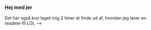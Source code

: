 ### Hej med jer

Det har også kun taget mig 2 timer at finde ud af, hvordan jeg laver en readme-fil LOL
    -->

